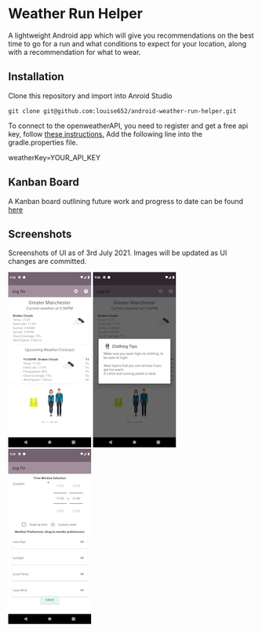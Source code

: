 # Weather Run Helper

A lightweight Android app which will give you recommendations on the best time to go for a run and
 what conditions to expect for your location, along with a recommendation for what to wear.

## Installation

Clone this repository and import into Anroid Studio

```git
git clone git@github.com:louise652/android-weather-run-helper.git
```

To connect to the openweatherAPI, you need to register and get a free api key, follow [these instructions.](https://openweathermap.org/appid)
Add the following line into the gradle.properties file.

weatherKey=YOUR_API_KEY

## Kanban Board
A Kanban board outlining future work and progress to date can be found [here](https://trello.com/b/GRX8n57o/weather-run-app)

## Screenshots
Screenshots of UI as of 3rd July 2021. Images will be updated as UI changes are committed.

![Weather Result Screen](screenshots/ScreenshotWeather.png)
![Clothes Suggestion Dialog](screenshots/ScreenshotSuggestion.png)
![Weather Settings Screen](screenshots/ScreenshotSettings.png)